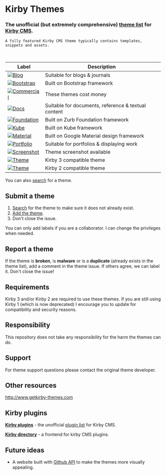 # Kirby Themes

### The unofficial (but extremely comprehensive) **[theme list](https://github.com/jenstornell/kirby-themes/issues)** for [Kirby CMS](https://getkirby.com/).

`A fully featured Kirby CMS theme typically contains templates, snippets and assets.`

<br />

| Label      | Description
| -----------|---
| [![Blog](https://cdn.rawgit.com/jenstornell/kirby-themes/master/labels/blog.svg)](https://github.com/jenstornell/kirby-themes/issues?q=is%3Aissue+is%3Aopen+label%3ABlog) | Suitable for blogs & journals
| [![Bootstrap](https://cdn.rawgit.com/jenstornell/kirby-themes/master/labels/bootstrap.svg)](https://github.com/jenstornell/kirby-themes/issues?q=is%3Aissue+is%3Aopen+label%3ABootstrap) | Built on Bootstrap framework
| [![Commercial](https://cdn.rawgit.com/jenstornell/kirby-themes/master/labels/commercial.svg)](https://github.com/jenstornell/kirby-themes/issues?q=is%3Aissue+is%3Aopen+label%3ACommercial) | These themes cost money
| [![Docs](https://cdn.rawgit.com/jenstornell/kirby-themes/master/labels/docs.svg)](https://github.com/jenstornell/kirby-themes/issues?q=is%3Aissue+is%3Aopen+label%3ADocs) | Suitable for documents, reference & textual content
| [![Foundation](https://cdn.rawgit.com/jenstornell/kirby-themes/master/labels/foundation.svg)](https://github.com/jenstornell/kirby-themes/issues?q=is%3Aissue+is%3Aopen+label%3AFoundation) | Built on Zurb Foundation framework
| [![Kube](https://cdn.rawgit.com/jenstornell/kirby-themes/master/labels/kube.svg)](https://github.com/jenstornell/kirby-themes/issues?q=is%3Aissue+is%3Aopen+label%3AKube) | Built on Kube framework
| [![Material](https://cdn.rawgit.com/jenstornell/kirby-themes/master/labels/material1.svg)](https://github.com/jenstornell/kirby-themes/issues?q=is%3Aissue+is%3Aopen+label%3AMaterial) | Built on Google Material design framework
| [![Portfolio](https://cdn.rawgit.com/jenstornell/kirby-themes/master/labels/portfolio.svg)](https://github.com/jenstornell/kirby-themes/issues?q=is%3Aissue+is%3Aopen+label%3APortfolio) | Suitable for portfolios & displaying work
| [![Screenshot](https://cdn.rawgit.com/jenstornell/kirby-themes/master/labels/screenshot.svg)](https://github.com/jenstornell/kirby-themes/issues?q=is%3Aissue+is%3Aopen+label%3AScreenshot) | Theme screenshot available
| [![Theme](https://cdn.rawgit.com/jenstornell/kirby-themes/master/labels/k3_theme.svg)](https://github.com/jenstornell/kirby-themes/issues?q=is%3Aissue+is%3Aopen+label%3AKirby+3+theme) | Kirby 3 compatible theme
| [![Theme](https://cdn.rawgit.com/jenstornell/kirby-themes/master/labels/theme.svg)](https://github.com/jenstornell/kirby-themes/issues?q=is%3Aissue+is%3Aopen+label%3AKirby+2+theme) | Kirby 2 compatible theme


<!---| Tags
| ---
| [Bootstrap](https://github.com/jenstornell/kirby-themes/labels/Bootstrap), [Foundation](https://github.com/jenstornell/kirby-themes/labels/Foundation), [Material](https://github.com/jenstornell/kirby-themes/labels/Material)--->


You can also [search](https://github.com/jenstornell/kirby-themes/issues) for a theme.

## Submit a theme

1. [Search](https://github.com/jenstornell/kirby-themes/issues) for the theme to make sure it does not already exist.
1. [Add the theme](https://github.com/jenstornell/kirby-themes/issues/new).
1. Don't close the issue.

You can only add labels if you are a collaborator. I can change the privileges when needed.

## Report a theme

If the theme is **broken**, is **malware** or is a **duplicate** (already exists in the theme list), add a comment in the theme issue. If others agree, we can label it. Don't close the issue!

## Requirements

Kirby 3 and/or Kirby 2 are required to use these themes. If you are still using Kirby 1 (which is now deprecated) I encourage you to update for compatibility and security reasons.

## Responsibility

This repository does not take any responsibility for the harm the themes can do. 

## Support

For theme support questions please contact the original theme developer.

## Other resources

http://www.getkirby-themes.com

## Kirby plugins

**[Kirby plugins](https://github.com/jenstornell/kirby-plugins)** - the unofficial [plugin list](https://github.com/jenstornell/kirby-plugins/issues) for Kirby CMS.

**[Kirby directory](https://github.com/heroheman/kirby-directory)** - a frontend for kirby CMS plugins.

## Future ideas

- A website built with [Github API](https://developer.github.com/v3/issues/) to make the themes more visually appealing.
